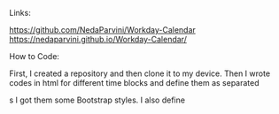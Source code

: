 Links:

https://github.com/NedaParvini/Workday-Calendar
https://nedaparvini.github.io/Workday-Calendar/

How to Code:

First, I created a repository and then clone it to my device.
Then I wrote codes in html for different time blocks and define them as separated <div>s 
I got them some Bootstrap styles.
I also define <script> so I assigned js external file
In JS file first I define saveBtn as a variable and then I write a code to show current day in top of the page
Then I wrote function for each block to show when we are in the past, present or future and change the background color based on different color codes.
If statement checks the "current hour". If it is larger than the hour we are in, it considers it as a future and turn to green. If the "current hour" equals to the hour it considers this as a present time and the other option considers as a past.
Each time I write a task in the planner and I push the save button it goes to local storage and save there, so when I refresh the page, I can see them.
I call the functions at the end of the file.


Screenshot:

![Screenshot](Assets/screenshot.jpg)

